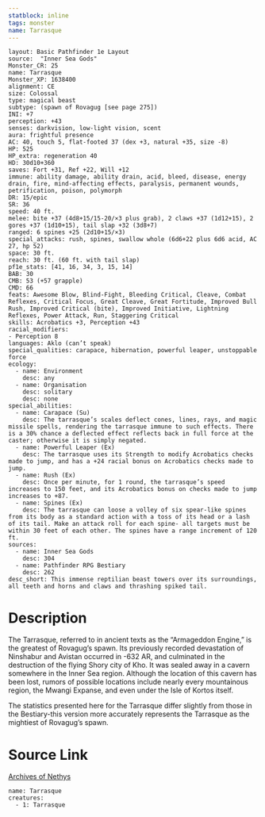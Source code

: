 ```yaml
---
statblock: inline
tags: monster
name: Tarrasque
---
```

```statblock
layout: Basic Pathfinder 1e Layout
source:  "Inner Sea Gods"
Monster_CR: 25
name: Tarrasque
Monster_XP: 1638400
alignment: CE
size: Colossal
type: magical beast
subtype: (spawn of Rovagug [see page 275])
INI: +7
perception: +43
senses: darkvision, low-light vision, scent
aura: frightful presence
AC: 40, touch 5, flat-footed 37 (dex +3, natural +35, size -8)
HP: 525
HP_extra: regeneration 40
HD: 30d10+360
saves: Fort +31, Ref +22, Will +12
immune: ability damage, ability drain, acid, bleed, disease, energy drain, fire, mind-affecting effects, paralysis, permanent wounds, petrification, poison, polymorph
DR: 15/epic
SR: 36
speed: 40 ft.
melee: bite +37 (4d8+15/15-20/×3 plus grab), 2 claws +37 (1d12+15), 2 gores +37 (1d10+15), tail slap +32 (3d8+7)
ranged: 6 spines +25 (2d10+15/×3)
special_attacks: rush, spines, swallow whole (6d6+22 plus 6d6 acid, AC 27, hp 52)
space: 30 ft.
reach: 30 ft. (60 ft. with tail slap)
pf1e_stats: [41, 16, 34, 3, 15, 14]
BAB: 30
CMB: 53 (+57 grapple)
CMD: 66
feats: Awesome Blow, Blind-Fight, Bleeding Critical, Cleave, Combat Reflexes, Critical Focus, Great Cleave, Great Fortitude, Improved Bull Rush, Improved Critical (bite), Improved Initiative, Lightning Reflexes, Power Attack, Run, Staggering Critical
skills: Acrobatics +3, Perception +43
racial_modifiers:
- Perception 8
languages: Aklo (can’t speak)
special_qualities: carapace, hibernation, powerful leaper, unstoppable force
ecology:
  - name: Environment
    desc: any
  - name: Organisation
    desc: solitary
    desc: none
special_abilities:
  - name: Carapace (Su)
    desc: The tarrasque’s scales deflect cones, lines, rays, and magic missile spells, rendering the tarrasque immune to such effects. There is a 30% chance a deflected effect reflects back in full force at the caster; otherwise it is simply negated.
  - name: Powerful Leaper (Ex)
    desc: The tarrasque uses its Strength to modify Acrobatics checks made to jump, and has a +24 racial bonus on Acrobatics checks made to jump.
  - name: Rush (Ex)
    desc: Once per minute, for 1 round, the tarrasque’s speed increases to 150 feet, and its Acrobatics bonus on checks made to jump increases to +87.
  - name: Spines (Ex)
    desc: The tarrasque can loose a volley of six spear-like spines from its body as a standard action with a toss of its head or a lash of its tail. Make an attack roll for each spine- all targets must be within 30 feet of each other. The spines have a range increment of 120 ft.
sources:
  - name: Inner Sea Gods
    desc: 304
  - name: Pathfinder RPG Bestiary
    desc: 262
desc_short: This immense reptilian beast towers over its surroundings, all teeth and horns and claws and thrashing spiked tail.
```
# Description
The Tarrasque, referred to in ancient texts as the “Armageddon Engine,” is the greatest of Rovagug’s spawn. Its previously recorded devastation of Ninshabur and Avistan occurred in -632 AR, and culminated in the destruction of the flying Shory city of Kho. It was sealed away in a cavern somewhere in the Inner Sea region. Although the location of this cavern has been lost, rumors of possible locations include nearly every mountainous region, the Mwangi Expanse, and even under the Isle of Kortos itself.

The statistics presented here for the Tarrasque differ slightly from those in the Bestiary-this version more accurately represents the Tarrasque as the mightiest of Rovagug’s spawn.
# Source Link
[Archives of Nethys](https://aonprd.com/MonsterDisplay.aspx?ItemName=Tarrasque)
```encounter-table
name: Tarrasque
creatures:
  - 1: Tarrasque
```

